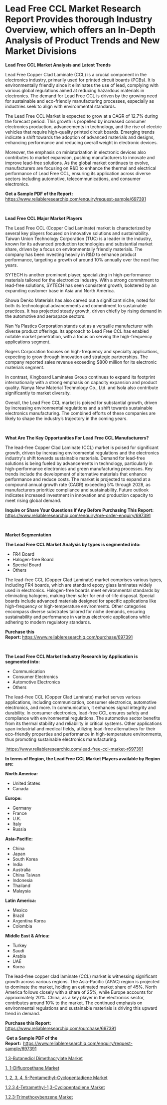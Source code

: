 <p><h1>Lead Free CCL Market Research Report Provides thorough Industry Overview, which offers an In-Depth Analysis of Product Trends and New Market Divisions</h1></p><p><strong>Lead Free CCL Market Analysis and Latest Trends</strong></p>
<p><p>Lead Free Copper Clad Laminate (CCL) is a crucial component in the electronics industry, primarily used for printed circuit boards (PCBs). It is environmentally friendly since it eliminates the use of lead, complying with various global regulations aimed at reducing hazardous materials in electronics. The demand for Lead Free CCL is driven by the growing need for sustainable and eco-friendly manufacturing processes, especially as industries seek to align with environmental standards.</p><p>The Lead Free CCL Market is expected to grow at a CAGR of 12.7% during the forecast period. This growth is propelled by increased consumer electronics production, advancements in technology, and the rise of electric vehicles that require high-quality printed circuit boards. Emerging trends indicate a shift towards the adoption of advanced materials and designs, enhancing performance and reducing overall weight in electronic devices.</p><p>Moreover, the emphasis on miniaturization in electronic devices also contributes to market expansion, pushing manufacturers to innovate and improve lead-free solutions. As the global market continues to evolve, manufacturers are focusing on R&D to enhance the thermal and electrical performance of Lead Free CCL, ensuring its application across diverse sectors including automotive, telecommunications, and consumer electronics.</p></p>
<p><strong>Get a Sample PDF of the Report:&nbsp;</strong> <a href="https://www.reliableresearchiq.com/enquiry/request-sample/697391?utm_campaign=1906&utm_medium=2&utm_source=Github&utm_content=ia&utm_term=23032025&utm_id=lead-free-ccl">https://www.reliableresearchiq.com/enquiry/request-sample/697391</a></p>
<p>&nbsp;</p>
<p><strong>Lead Free CCL Major Market Players</strong></p>
<p><p>The Lead Free CCL (Copper Clad Laminate) market is characterized by several key players focused on innovative solutions and sustainability. Taiwan Union Technology Corporation (TUC) is a leader in the industry, known for its advanced production technologies and substantial market share, driven by a focus on environmentally friendly materials. The company has been investing heavily in R&D to enhance product performance, targeting a growth of around 10% annually over the next five years.</p><p>SYTECH is another prominent player, specializing in high-performance materials tailored for the electronics industry. With a strong commitment to lead-free solutions, SYTECH has seen consistent growth, bolstered by an expanding customer base in Asia and North America.</p><p>Showa Denko Materials has also carved out a significant niche, noted for both its technological advancements and commitment to sustainable practices. It has projected steady growth, driven chiefly by rising demand in the automotive and aerospace sectors.</p><p>Nan Ya Plastics Corporation stands out as a versatile manufacturer with diverse product offerings. Its approach to Lead Free CCL has enabled notable market penetration, with a focus on serving the high-frequency applications segment. </p><p>Rogers Corporation focuses on high-frequency and specialty applications, expecting to grow through innovation and strategic partnerships. The company reported sales revenue exceeding $800 million for its electronic materials segment.</p><p>In contrast, Kingboard Laminates Group continues to expand its footprint internationally with a strong emphasis on capacity expansion and product quality. Nanya New Material Technology Co., Ltd. and Isola also contribute significantly to market diversity.</p><p>Overall, the Lead Free CCL market is poised for substantial growth, driven by increasing environmental regulations and a shift towards sustainable electronics manufacturing. The combined efforts of these companies are likely to shape the industry’s trajectory in the coming years.</p></p>
<p>&nbsp;</p>
<p><strong>What Are The Key Opportunities For Lead Free CCL Manufacturers?</strong></p>
<p><p>The lead-free Copper Clad Laminate (CCL) market is poised for significant growth, driven by increasing environmental regulations and the electronics industry's shift towards sustainable materials. Demand for lead-free solutions is being fueled by advancements in technology, particularly in high-performance electronics and green manufacturing processes. Key trends include the development of alternative materials that enhance performance and reduce costs. The market is projected to expand at a compound annual growth rate (CAGR) exceeding 5% through 2028, as manufacturers prioritize compliance and sustainability. Future outlook indicates increased investment in innovation and production capacity to meet rising global demand.</p></p>
<p><strong>Inquire or Share Your Questions If Any Before Purchasing This Report:</strong> <a href="https://www.reliableresearchiq.com/enquiry/pre-order-enquiry/697391?utm_campaign=1906&utm_medium=2&utm_source=Github&utm_content=ia&utm_term=23032025&utm_id=lead-free-ccl">https://www.reliableresearchiq.com/enquiry/pre-order-enquiry/697391</a></p>
<p>&nbsp;</p>
<p><strong>Market Segmentation</strong></p>
<p><strong>The Lead Free CCL Market Analysis by types is segmented into:</strong></p>
<p><ul><li>FR4 Board</li><li>Halogen-free Board</li><li>Special Board</li><li>Others</li></ul></p>
<p><p>The lead-free CCL (Copper Clad Laminate) market comprises various types, including FR4 boards, which are standard epoxy glass laminates widely used in electronics. Halogen-free boards meet environmental standards by eliminating halogens, making them safer for end-of-life disposal. Special boards include advanced materials designed for specific applications like high-frequency or high-temperature environments. Other categories encompass diverse substrates tailored for niche demands, ensuring sustainability and performance in various electronic applications while adhering to modern regulatory standards.</p></p>
<p><strong>Purchase this Report:&nbsp;</strong><a href="https://www.reliableresearchiq.com/purchase/697391?utm_campaign=1906&utm_medium=2&utm_source=Github&utm_content=ia&utm_term=23032025&utm_id=lead-free-ccl">https://www.reliableresearchiq.com/purchase/697391</a></p>
<p>&nbsp;</p>
<p><strong>The Lead Free CCL Market Industry Research by Application is segmented into:</strong></p>
<p><ul><li>Communication</li><li>Consumer Electronics</li><li>Automotive Electronics</li><li>Others</li></ul></p>
<p><p>The lead-free CCL (Copper Clad Laminate) market serves various applications, including communication, consumer electronics, automotive electronics, and more. In communication, it enhances signal integrity and durability. In consumer electronics, lead-free CCL ensures safety and compliance with environmental regulations. The automotive sector benefits from its thermal stability and reliability in critical systems. Other applications span industrial and medical fields, utilizing lead-free alternatives for their eco-friendly properties and performance in high-temperature environments, thus promoting sustainable electronics manufacturing.</p></p>
<p><a href="https://www.reliableresearchiq.com/lead-free-ccl-market-r697391?utm_campaign=1906&utm_medium=2&utm_source=Github&utm_content=ia&utm_term=23032025&utm_id=lead-free-ccl">&nbsp;https://www.reliableresearchiq.com/lead-free-ccl-market-r697391</a></p>
<p><strong>In terms of Region, the Lead Free CCL Market Players available by Region are:</strong></p>
<p>
    <p> <strong> North America: </strong>
        <ul>
            <li>United States</li>
            <li>Canada</li>
        </ul>
        </p> 
    <p> <strong> Europe: </strong>
        <ul>
            <li>Germany</li>
            <li>France</li>
            <li>U.K.</li>
            <li>Italy</li>
            <li>Russia</li>
        </ul>
        </p> 
    <p> <strong> Asia-Pacific: </strong>
        <ul>
            <li>China</li>
            <li>Japan</li>
            <li>South Korea</li>
            <li>India</li>
            <li>Australia</li>
            <li>China Taiwan</li>
            <li>Indonesia</li>
            <li>Thailand</li>
            <li>Malaysia</li>
        </ul>
        </p> 
    <p> <strong> Latin America: </strong>
        <ul>
            <li>Mexico</li>
            <li>Brazil</li>
            <li>Argentina Korea</li>
            <li>Colombia</li>
        </ul>
        </p> 
    <p> <strong> Middle East & Africa: </strong>
        <ul>
            <li>Turkey</li>
            <li>Saudi</li>
            <li>Arabia</li>
            <li>UAE</li>
            <li>Korea</li>
        </ul>
    </p>
    </p>
<p><p>The lead-free copper clad laminate (CCL) market is witnessing significant growth across various regions. The Asia-Pacific (APAC) region is projected to dominate the market, holding an estimated market share of 45%. North America follows closely with a share of 25%, while Europe accounts for approximately 20%. China, as a key player in the electronics sector, contributes around 10% to the market. The continued emphasis on environmental regulations and sustainable materials is driving this upward trend in demand.</p></p>
<p><strong>Purchase this Report: </strong><a href="https://www.reliableresearchiq.com/purchase/697391?utm_campaign=1906&utm_medium=2&utm_source=Github&utm_content=ia&utm_term=23032025&utm_id=lead-free-ccl">https://www.reliableresearchiq.com/purchase/697391</a></p>
<p>&nbsp;<strong>Get a Sample PDF of the Report:&nbsp;&nbsp;</strong><a href="https://www.reliableresearchiq.com/enquiry/request-sample/697391?utm_campaign=1906&utm_medium=2&utm_source=Github&utm_content=ia&utm_term=23032025&utm_id=lead-free-ccl">https://www.reliableresearchiq.com/enquiry/request-sample/697391</a></p>
<p><strong></strong></p>
<p><p><a href="https://github.com/mcveathuane2/Market-Research-Report-List-1/blob/main/13-butanediol-dimethacrylate-market.md?utm_campaign=1906&utm_medium=2&utm_source=Github&utm_content=ia&utm_term=23032025&utm_id=lead-free-ccl">1,3-Butanediol Dimethacrylate Market</a></p><p><a href="https://github.com/uripeachrii/Market-Research-Report-List-1/blob/main/1-1-difluoroethane-market.md?utm_campaign=1906&utm_medium=2&utm_source=Github&utm_content=ia&utm_term=23032025&utm_id=lead-free-ccl">1, 1-Difluoroethane Market</a></p><p><a href="https://github.com/laingragle95/Market-Research-Report-List-1/blob/main/1-2-3-4-5-pentamethyl-cyclopentadiene-market.md?utm_campaign=1906&utm_medium=2&utm_source=Github&utm_content=ia&utm_term=23032025&utm_id=lead-free-ccl">1, 2, 3, 4, 5-Pentamethyl-Cyclopentadiene Market</a></p><p><a href="https://github.com/buenayankobl/Market-Research-Report-List-1/blob/main/1234-tetramethyl-13-cyclopentadiene-market.md?utm_campaign=1906&utm_medium=2&utm_source=Github&utm_content=ia&utm_term=23032025&utm_id=lead-free-ccl">1,2,3,4-Tetramethyl-1,3-Cyclopentadiene Market</a></p><p><a href="https://github.com/rakowpleetj1/Market-Research-Report-List-1/blob/main/123-trimethoxybenzene-market.md?utm_campaign=1906&utm_medium=2&utm_source=Github&utm_content=ia&utm_term=23032025&utm_id=lead-free-ccl">1,2,3-Trimethoxybenzene Market</a></p></p>